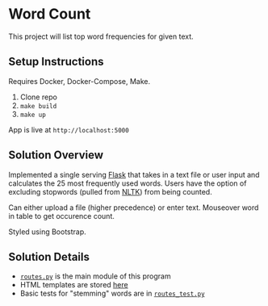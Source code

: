 # Word Count

This project will list top word frequencies for given text.

## Setup Instructions

Requires Docker, Docker-Compose, Make.

1. Clone repo
1. `make build`
1. `make up`

App is live at `http://localhost:5000`

## Solution Overview

Implemented a single serving [Flask](http://flask.pocoo.org/) that takes in a text file or user input and calculates the 25 most frequently used words. Users have the option of excluding stopwords (pulled from [NLTK](http://www.nltk.org/book/)) from being counted.

Can either upload a file (higher precedence) or enter text. Mouseover word in table to get occurence count.

Styled using Bootstrap.

## Solution Details

* [`routes.py`](https://github.com/alysivji/word-count/blob/master/app/routes.py) is the main module of this program
* HTML templates are stored [here](https://github.com/alysivji/word-count/tree/master/app/templates)
* Basic tests for "stemming" words are in [`routes_test.py`](https://github.com/alysivji/word-count/blob/master/tests/routes_test.py)
